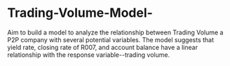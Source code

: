 # Trading-Volume-Model-
Aim to build a model to analyze the relationship between Trading Volume  a P2P company with several potential variables. The model suggests that yield rate, closing rate of R007, and account balance have a linear relationship with the response variable--trading volume.
